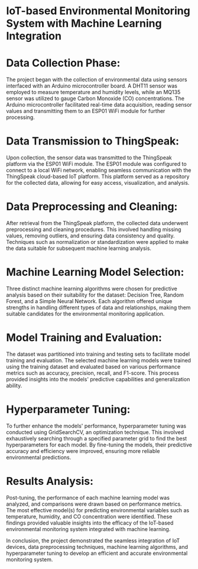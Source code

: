 # IoT-based Environmental Monitoring System with Machine Learning Integration

# Data Collection Phase:
The project began with the collection of environmental data using sensors interfaced with an Arduino microcontroller board. A DHT11 sensor was employed to measure temperature and humidity levels, while an MQ135 sensor was utilized to gauge Carbon Monoxide (CO) concentrations. The Arduino microcontroller facilitated real-time data acquisition, reading sensor values and transmitting them to an ESP01 WiFi module for further processing.

# Data Transmission to ThingSpeak:
Upon collection, the sensor data was transmitted to the ThingSpeak platform via the ESP01 WiFi module. The ESP01 module was configured to connect to a local WiFi network, enabling seamless communication with the ThingSpeak cloud-based IoT platform. This platform served as a repository for the collected data, allowing for easy access, visualization, and analysis.

# Data Preprocessing and Cleaning:
After retrieval from the ThingSpeak platform, the collected data underwent preprocessing and cleaning procedures. This involved handling missing values, removing outliers, and ensuring data consistency and quality. Techniques such as normalization or standardization were applied to make the data suitable for subsequent machine learning analysis.

# Machine Learning Model Selection:
Three distinct machine learning algorithms were chosen for predictive analysis based on their suitability for the dataset: Decision Tree, Random Forest, and a Simple Neural Network. Each algorithm offered unique strengths in handling different types of data and relationships, making them suitable candidates for the environmental monitoring application.

# Model Training and Evaluation:
The dataset was partitioned into training and testing sets to facilitate model training and evaluation. The selected machine learning models were trained using the training dataset and evaluated based on various performance metrics such as accuracy, precision, recall, and F1-score. This process provided insights into the models' predictive capabilities and generalization ability.

# Hyperparameter Tuning:
To further enhance the models' performance, hyperparameter tuning was conducted using GridSearchCV, an optimization technique. This involved exhaustively searching through a specified parameter grid to find the best hyperparameters for each model. By fine-tuning the models, their predictive accuracy and efficiency were improved, ensuring more reliable environmental predictions.

# Results Analysis:
Post-tuning, the performance of each machine learning model was analyzed, and comparisons were drawn based on performance metrics. The most effective model(s) for predicting environmental variables such as temperature, humidity, and CO concentration were identified. These findings provided valuable insights into the efficacy of the IoT-based environmental monitoring system integrated with machine learning.

In conclusion, the project demonstrated the seamless integration of IoT devices, data preprocessing techniques, machine learning algorithms, and hyperparameter tuning to develop an efficient and accurate environmental monitoring system.

